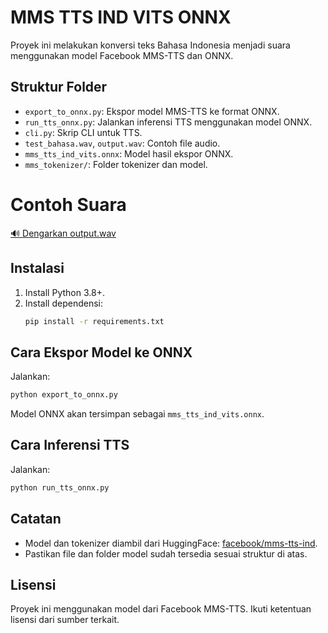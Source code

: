 # MMS TTS IND VITS ONNX

Proyek ini melakukan konversi teks Bahasa Indonesia menjadi suara menggunakan model Facebook MMS-TTS dan ONNX.

## Struktur Folder
- `export_to_onnx.py`: Ekspor model MMS-TTS ke format ONNX.
- `run_tts_onnx.py`: Jalankan inferensi TTS menggunakan model ONNX.
- `cli.py`: Skrip CLI untuk TTS.
- `test_bahasa.wav`, `output.wav`: Contoh file audio.
- `mms_tts_ind_vits.onnx`: Model hasil ekspor ONNX.
- `mms_tokenizer/`: Folder tokenizer dan model.

# Contoh Suara
[🔊 Dengarkan output.wav](https://raw.githubusercontent.com/irev/mms-tts-ind-onnx/main/output.wav)


## Instalasi
1. Install Python 3.8+.
2. Install dependensi:
   ```bash
   pip install -r requirements.txt
   ```

## Cara Ekspor Model ke ONNX
Jalankan:
```bash
python export_to_onnx.py
```
Model ONNX akan tersimpan sebagai `mms_tts_ind_vits.onnx`.

## Cara Inferensi TTS
Jalankan:
```bash
python run_tts_onnx.py
```

## Catatan
- Model dan tokenizer diambil dari HuggingFace: [facebook/mms-tts-ind](https://huggingface.co/facebook/mms-tts-ind).
- Pastikan file dan folder model sudah tersedia sesuai struktur di atas.

## Lisensi
Proyek ini menggunakan model dari Facebook MMS-TTS. Ikuti ketentuan lisensi dari sumber terkait.
